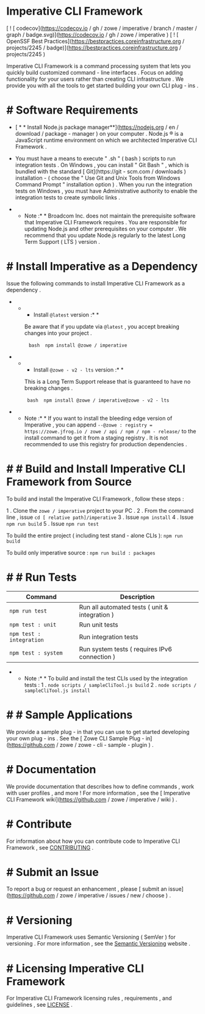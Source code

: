 # Imperative CLI Framework 

 [ ! [ codecov](https://codecov.io / gh / zowe / imperative / branch / master / graph / badge.svg)](https://codecov.io / gh / zowe / imperative ) 
 [ ! [ OpenSSF Best Practices](https://bestpractices.coreinfrastructure.org / projects/2245 / badge)](https://bestpractices.coreinfrastructure.org / projects/2245 ) 

 Imperative CLI Framework is a command processing system that lets you quickly build customized command - line interfaces . Focus on adding functionality for your users rather than creating CLI infrastructure . We provide you with all the tools to get started building your own CLI plug - ins . 

 # # Software Requirements 

 - [ * * Install Node.js package manager**](https://nodejs.org / en / download / package - manager ) on your computer . Node.js ® is a JavaScript runtime environment on which we architected Imperative CLI Framework . 

 - You must have a means to execute " .sh " ( bash ) scripts to run integration tests . On Windows , you can install " Git Bash " , which is bundled with the standard [ Git](https://git - scm.com / downloads ) installation - ( choose the " Use Git and Unix Tools from Windows Command Prompt " installation option ) . When you run the integration tests on Windows , you must have Administrative authority to enable the integration tests to create symbolic links . 

 * * Note :* * Broadcom Inc. does not maintain the prerequisite software that Imperative CLI Framework requires . You are responsible for updating Node.js and other prerequisites on your computer . We recommend that you update Node.js regularly to the latest Long Term Support ( LTS ) version . 

 # # Install Imperative as a Dependency 

 Issue the following commands to install Imperative CLI Framework as a dependency . 

 - * * Install ` @latest ` version :* * 

     Be aware that if you update via ` @latest ` , you accept breaking changes into your project . 

     ` ` ` bash 
     npm install @zowe / imperative 
     ` ` ` 

 - * * Install ` @zowe - v2 - lts ` version :* * 

     This is a Long Term Support release that is guaranteed to have no breaking changes . 

     ` ` ` bash 
     npm install @zowe / imperative@zowe - v2 - lts 
     ` ` ` 

 * * Note :* * If you want to install the bleeding edge version of Imperative , you can append ` --@zowe : registry = https://zowe.jfrog.io / zowe / api / npm / npm - release/ ` to the install command to get it from a staging registry . It is not recommended to use this registry for production dependencies . 

 # # # Build and Install Imperative CLI Framework from Source 
 To build and install the Imperative CLI Framework , follow these steps : 

 1 . Clone the ` zowe / imperative ` project to your PC . 
 2 . From the command line , issue ` cd [ relative path]/imperative ` 
 3 . Issue ` npm install ` 
 4 . Issue ` npm run build ` 
 5 . Issue ` npm run test ` 

 To build the entire project ( including test stand - alone CLIs ): 
 ` npm run build ` 

 To build only imperative source : 
 ` npm run build : packages ` 

 # # # Run Tests 
 Command | Description 
 --- | --- 
 ` npm run test ` | Run all automated tests ( unit & integration ) 
 ` npm test : unit ` | Run unit tests 
 ` npm test : integration ` | Run integration tests 
 ` npm test : system ` | Run system tests ( requires IPv6 connection ) 

 * * Note :* * To build and install the test CLIs used by the integration tests : 
 1 . ` node scripts / sampleCliTool.js build ` 
 2 . ` node scripts / sampleCliTool.js install ` 

 # # # Sample Applications 

 We provide a sample plug - in that you can use to get started developing your own plug - ins . See the [ Zowe CLI Sample Plug - in](https://github.com / zowe / zowe - cli - sample - plugin ) . 

 # # Documentation 
 We provide documentation that describes how to define commands , work with user profiles , and more ! For more information , see the [ Imperative CLI Framework wiki](https://github.com / zowe / imperative / wiki ) . 

 # # Contribute 
 For information about how you can contribute code to Imperative CLI Framework , see [ CONTRIBUTING](CONTRIBUTING.md ) . 

 # # Submit an Issue 
 To report a bug or request an enhancement , please [ submit an issue](https://github.com / zowe / imperative / issues / new / choose ) . 

 # # Versioning 
 Imperative CLI Framework uses Semantic Versioning ( SemVer ) for versioning . For more information , see the [ Semantic Versioning](https://semver.org/ ) website . 

 # # Licensing Imperative CLI Framework 
 For Imperative CLI Framework licensing rules , requirements , and guidelines , see [ LICENSE](LICENSE ) . 
